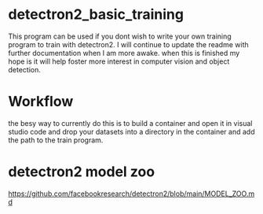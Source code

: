 # detectron2_basic_training
This program can be used if you dont wish to write your own training program to train with detectron2. 
I will continue to update the readme with further documentation when I am more awake.
when this is finished my hope is it will help foster more interest in computer vision and object detection.
# Workflow
the besy way to currently do this is to build a container and open it in visual studio code and drop your datasets into a directory in the container and add the path to the train program.

# detectron2 model zoo
https://github.com/facebookresearch/detectron2/blob/main/MODEL_ZOO.md
